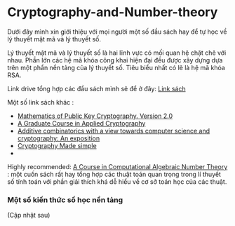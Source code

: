# Cryptography-and-Number-theory
Dưới đây mình xin giới thiệu với mọi người một số đầu sách hay để tự học về lý thuyết mật mã và lý thuyết số. 

Lý thuyết mật mã và lý thuyết số là hai lĩnh vực có mối quan hệ chặt chẽ với nhau. Phần lớn các hệ mã khóa công khai hiện đại đều được xây dựng dựa trên một phần nền tảng của lý thuyết số. Tiêu biểu nhất có lẽ là hệ mã khóa RSA. 

Link drive tổng hợp các đầu sách mình sẽ để ở đây: [Link sách](https://drive.google.com/drive/folders/1mao5fHDoW-u82mo-4-lQnS2LUwmDhrcj?usp=sharing)

Một số link sách khác : 
- [Mathematics of Public Key Cryptography. Version 2.0](https://www.math.auckland.ac.nz/~sgal018/crypto-book/main.pdf)
- [A Graduate Course in Applied Cryptography](https://toc.cryptobook.us/book.pdf)
- [Additive combinatorics with a view towards computer science and cryptography: An exposition](https://arxiv.org/abs/1108.3790)
- [Cryptography Made simple](https://mog.dog/files/SP2019/Cryptography%20Made%20Simple.pdf)
- 

Highly recommended: [A Course in Computational Algebraic Number Theory](https://drive.google.com/file/d/1qdhqxCCOUhRpc2PWKOAA4t4LGL0HtTQD/view) : một cuốn sách rất hay tổng hợp các thuật toán quan trọng trong lí thuyết số tính toán với phần giải thích khá dễ hiểu về cơ sở toán học của các thuật. 

### Một số kiến thức số học nền tảng

(Cập nhật sau)
